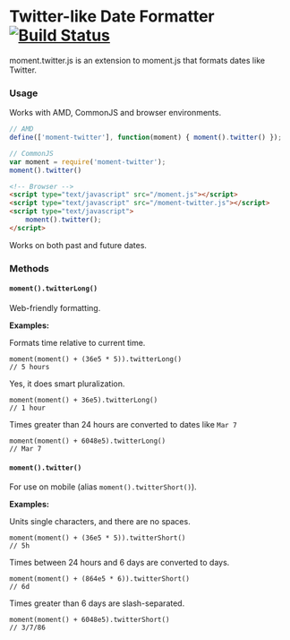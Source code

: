 Twitter-like Date Formatter  [![Build Status](https://travis-ci.org/hijonathan/moment.twitter.png?branch=master)](https://travis-ci.org/hijonathan/moment.twitter)
==================================================

moment.twitter.js is an extension to moment.js that formats dates like Twitter.

### Usage

Works with AMD, CommonJS and browser environments.

```javascript
// AMD
define(['moment-twitter'], function(moment) { moment().twitter() });
```

```javascript
// CommonJS
var moment = require('moment-twitter');
moment().twitter()
```

```html
<!-- Browser -->
<script type="text/javascript" src="/moment.js"></script>
<script type="text/javascript" src="/moment-twitter.js"></script>
<script type="text/javascript">
    moment().twitter();
</script>
```

Works on both past and future dates.

### Methods

#### `moment().twitterLong()`

Web-friendly formatting.

__Examples:__

Formats time relative to current time.

```
moment(moment() + (36e5 * 5)).twitterLong()
// 5 hours
```

Yes, it does smart pluralization.

```
moment(moment() + 36e5).twitterLong()
// 1 hour
```

Times greater than 24 hours are converted to dates like `Mar 7`

```
moment(moment() + 6048e5).twitterLong()
// Mar 7
```

#### `moment().twitter()`

For use on mobile (alias `moment().twitterShort()`).

__Examples:__

Units single characters, and there are no spaces.

```
moment(moment() + (36e5 * 5)).twitterShort()
// 5h
```

Times between 24 hours and 6 days are converted to days.

```
moment(moment() + (864e5 * 6)).twitterShort()
// 6d
```

Times greater than 6 days are slash-separated.

```
moment(moment() + 6048e5).twitterShort()
// 3/7/86
```

